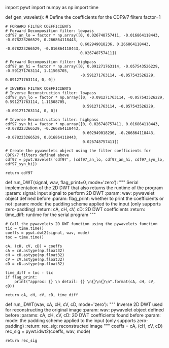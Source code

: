 import pywt
import numpy as np
import time

def gen_wavelet():
    # Define the coefficients for the CDF9/7 filters
    factor=1

    # FORWARD FILTER COEFFICIENTS
    # Forward Decomposition filter: lowpass
    cdf97_an_lo = factor * np.array([0, 0.026748757411, -0.016864118443, -0.078223266529, 0.266864118443,
                                     0.602949018236, 0.266864118443, -0.078223266529, -0.016864118443,
                                     0.026748757411])

    # Forward Decomposition filter: highpass
    cdf97_an_hi = factor * np.array([0, 0.091271763114, -0.057543526229, -0.591271763114, 1.11508705,
                                     -0.591271763114, -0.057543526229, 0.091271763114, 0, 0])

    # INVERSE FILTER COEFFICIENTS
    # Inverse Reconstruction filter: lowpass
    cdf97_syn_lo = factor * np.array([0, -0.091271763114, -0.057543526229, 0.591271763114, 1.11508705,
                                      0.591271763114, -0.057543526229, -0.091271763114, 0, 0])

    # Inverse Reconstruction filter: highpass
    cdf97_syn_hi = factor * np.array([0, 0.026748757411, 0.016864118443, -0.078223266529, -0.266864118443,
                                      0.602949018236, -0.266864118443, -0.078223266529, 0.016864118443,
                                      0.026748757411])

    # Create the pywavelets object using the filter coefficients for CDF9/7 filters defined above
    cdf97 = pywt.Wavelet('cdf97', [cdf97_an_lo, cdf97_an_hi, cdf97_syn_lo, cdf97_syn_hi])

    return cdf97


def run_DWT(signal, wav, flag_print=0, mode='zero'):
    """
    Serial implementation of the 2D DWT that also returns the runtime of the program
    :param: signal: input signal to perform 2D DWT
    :param: wav: pywavelet object defined before
    :param: flag_print: whether to print the coefficients or not
    :param: mode: the padding scheme applied to the input (only supports zero-padding)
    :return: cA, cH, cV, cD: 2D DWT coefficients
    :return: time_diff: runtime for the serial program
    """

    # Call the pywavelets 2D DWT function using the pywavelets function
    tic = time.time()
    coeffs = pywt.dwt2(signal, wav, mode)
    toc = time.time()

    cA, (cH, cV, cD) = coeffs
    cA = cA.astype(np.float32)
    cH = cH.astype(np.float32)
    cV = cV.astype(np.float32)
    cD = cD.astype(np.float32)

    time_diff = toc - tic
    if flag_print:
        print("approx: {} \n detail: {} \n{}\n{}\n".format(cA, cH, cV, cD))

    return cA, cH, cV, cD, time_diff


def run_iDWT(wav, cA, cH, cV, cD, mode='zero'):
    """
    Inverse 2D DWT used for reconstructing the original image
    :param: wav: pywavelet object defined before
    :params: cA, cH, cV, cD: 2D DWT coefficients found before
    :param: mode: the padding scheme applied to the input (only supports zero-padding)
    :return: rec_sig: reconstructed image
    """
    coeffs = cA, (cH, cV, cD)
    rec_sig = pywt.idwt2(coeffs, wav, mode)

    return rec_sig
